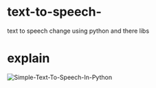 # text-to-speech-
text to speech change using python and there libs






# explain
![Simple-Text-To-Speech-In-Python](https://github.com/user-attachments/assets/d5c48870-601e-4f1f-925d-fca24010f751)
